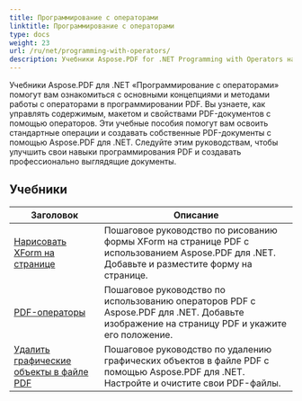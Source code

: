 ```yaml
---
title: Программирование с операторами
linktitle: Программирование с операторами
type: docs
weight: 23
url: /ru/net/programming-with-operators/
description: Учебники Aspose.PDF for .NET Programming with Operators научат вас основным приемам работы с операторами в программировании PDF.
---
```


Учебники Aspose.PDF для .NET «Программирование с операторами» помогут вам ознакомиться с основными концепциями и методами работы с операторами в программировании PDF. Вы узнаете, как управлять содержимым, макетом и свойствами PDF-документов с помощью операторов. Эти учебные пособия помогут вам освоить стандартные операции и создавать собственные PDF-документы с помощью Aspose.PDF для .NET. Следуйте этим руководствам, чтобы улучшить свои навыки программирования PDF и создавать профессионально выглядящие документы.

## Учебники
| Заголовок | Описание |
| --- | --- | 
| [Нарисовать XForm на странице](./draw-xform-on-page/) | Пошаговое руководство по рисованию формы XForm на странице PDF с использованием Aspose.PDF для .NET. Добавьте и разместите форму на странице. |  
| [PDF-операторы](./pdf-operators/) | Пошаговое руководство по использованию операторов PDF с Aspose.PDF для .NET. Добавьте изображение на страницу PDF и укажите его положение. |  
| [Удалить графические объекты в файле PDF](./remove-graphics-objects/) | Пошаговое руководство по удалению графических объектов в файле PDF с помощью Aspose.PDF для .NET. Настройте и очистите свои PDF-файлы. |  